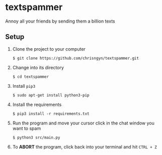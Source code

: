 # textspammer
Annoy all your friends by sending them a billion texts

## Setup
1. Clone the project to your computer

       $ git clone https://github.com/chrisngyn/textspammer.git
    
2. Change into its directory

       $ cd textspammer

3. Install `pip3`

       $ sudo apt-get install python3-pip

4. Install the requirements

       $ pip3 install -r requirements.txt

5. Run the program and move your cursor click in the chat window you want to spam

       $ python3 src/main.py

6. To **ABORT** the program, click back into your terminal and hit `CTRL + Z`
